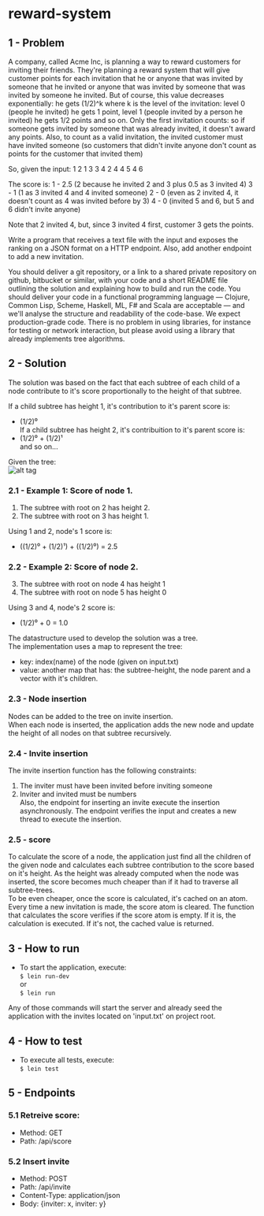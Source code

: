 # reward-system

## 1 - Problem

A company, called Acme Inc, is planning a way to reward customers for inviting their friends. They're planning a reward system that will
give customer points for each invitation that he or anyone that was invited by someone that he invited or anyone that was invited by someone that was invited by someone he
invited. But of course, this value decreases exponentially: he gets (1/2)^k where k is the level of the invitation: level 0 (people he invited) he gets 1 point, level 1 (people invited by a person he invited) he gets
1/2 points and so on. Only the first invitation counts: so if someone gets invited by someone that was already invited, it doesn't award any points.
Also, to count as a valid invitation, the invited customer must have invited someone (so customers that didn't invite anyone don't count as points for the customer that invited them)

So, given the input:
1 2
1 3 
3 4
2 4
4 5
4 6

The score is:
1 - 2.5 (2 because he invited 2 and 3 plus 0.5 as 3 invited 4)
3 - 1 (1 as 3 invited 4 and 4 invited someone)
2 - 0 (even as 2 invited 4, it doesn't count as 4 was invited before by 3)
4 - 0 (invited 5 and 6, but 5 and 6 didn't invite anyone)

Note that 2 invited 4, but, since 3 invited 4 first, customer 3 gets the points.

Write a program that receives a text file with the input and exposes the ranking on a JSON format on a HTTP endpoint. Also, add another endpoint to add a new invitation.

You should deliver a git repository, or a link to a shared private repository on github, bitbucket or similar, with your code and a short README file outlining the solution and explaining how to build and run the code. You should deliver your code in a functional programming language — Clojure, Common Lisp, Scheme, Haskell, ML, F# and Scala are acceptable — and we'll analyse the structure and readability of the code-base.  We expect production-grade code. There is no problem in using libraries, for instance for testing or network interaction, but please avoid using a library that already implements tree algorithms.

## 2 - Solution
The solution was based on the fact that each subtree of each child of a node contribute to it's score proportionally
to the height of that subtree.

If a child subtree has height 1, it's contribution to it's parent score is: <br>
-  (1/2)⁰ <br>
If a child subtree has height 2, it's contribuition to it's parent score is: <br>
-  (1/2)⁰ + (1/2)¹ <br>
and so on... <br>

Given the tree: <br>
![alt tag](http://lcm.csa.iisc.ernet.in/dsa/img151.gif)

### 2.1 - Example 1: Score of node 1.
1. The subtree with root on 2 has height 2.
2. The subtree with root on 3 has height  1.

Using 1 and 2, node's 1 score is:
-  ((1/2)⁰ + (1/2)¹) + ((1/2)⁰) = 2.5

### 2.2 - Example 2: Score of node 2.
3. The subtree with root on node 4 has height 1
4. The subtree with root on node 5 has height 0

Using 3 and 4, node's 2 score is:
-  (1/2)⁰ + 0 = 1.0 <br>

The datastructure used to develop the solution was a tree. <br>
The implementation uses a map to represent the tree: <br>
-  key: index(name) of the node (given on input.txt)
-  value: another map that has: the subtree-height, the node parent and a vector with it's children.

### 2.3 - Node insertion
Nodes can be added to the tree on invite insertion. <br>
When each node is inserted, the application adds the new node and update the height of all nodes on that subtree recursively. <br>

### 2.4 - Invite insertion
The invite insertion function has the following constraints: <br>
1. The inviter must have been invited before inviting someone <br>
2. Inviter and invited must be numbers <br>
Also, the endpoint for inserting an invite execute the insertion asynchronously.
The endpoint verifies the input and creates a new thread to execute the insertion.

### 2.5 - score 
To calculate the score of a node, the application just find all the children of the given node and calculates each subtree
contribution to the score based on it's height. As the height was already computed when the node was inserted, the score becomes much cheaper than if it had to traverse all subtree-trees. <br>
To be even cheaper, once the score is calculated, it's cached on an atom. <br>
Every time a new invitation is made, the score atom is cleared. The function that calculates the score verifies if the score atom is empty.
If it is, the calculation is executed. If it's not, the cached value is returned.


## 3 - How to run
-  To start the application, execute: <br>
   `$ lein run-dev` <br>
or <br>
   `$ lein run` <br>

Any of those commands will start the server and already seed the application with the invites located on 'input.txt' on
project root.

## 4 - How to test
-  To execute all tests, execute: <br>
   `$ lein test` <br>

## 5 - Endpoints

### 5.1 Retreive score:
-  Method: GET
-  Path: /api/score

### 5.2 Insert invite
- Method: POST
- Path: /api/invite
- Content-Type: application/json
- Body: {inviter: x, inviter: y}
